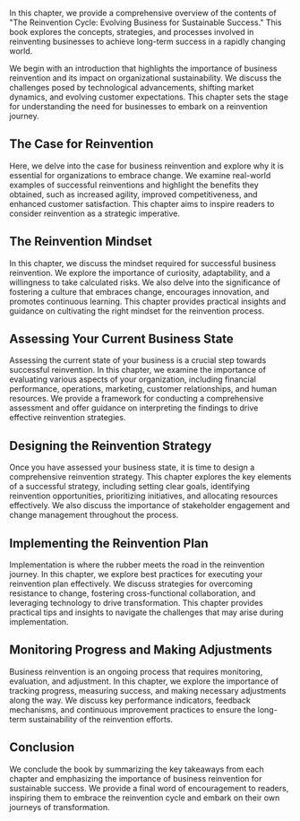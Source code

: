 
In this chapter, we provide a comprehensive overview of the contents of "The Reinvention Cycle: Evolving Business for Sustainable Success." This book explores the concepts, strategies, and processes involved in reinventing businesses to achieve long-term success in a rapidly changing world.

We begin with an introduction that highlights the importance of business reinvention and its impact on organizational sustainability. We discuss the challenges posed by technological advancements, shifting market dynamics, and evolving customer expectations. This chapter sets the stage for understanding the need for businesses to embark on a reinvention journey.

The Case for Reinvention
-----------------------------------

Here, we delve into the case for business reinvention and explore why it is essential for organizations to embrace change. We examine real-world examples of successful reinventions and highlight the benefits they obtained, such as increased agility, improved competitiveness, and enhanced customer satisfaction. This chapter aims to inspire readers to consider reinvention as a strategic imperative.

The Reinvention Mindset
----------------------------------

In this chapter, we discuss the mindset required for successful business reinvention. We explore the importance of curiosity, adaptability, and a willingness to take calculated risks. We also delve into the significance of fostering a culture that embraces change, encourages innovation, and promotes continuous learning. This chapter provides practical insights and guidance on cultivating the right mindset for the reinvention process.

Assessing Your Current Business State
------------------------------------------------

Assessing the current state of your business is a crucial step towards successful reinvention. In this chapter, we examine the importance of evaluating various aspects of your organization, including financial performance, operations, marketing, customer relationships, and human resources. We provide a framework for conducting a comprehensive assessment and offer guidance on interpreting the findings to drive effective reinvention strategies.

Designing the Reinvention Strategy
---------------------------------------------

Once you have assessed your business state, it is time to design a comprehensive reinvention strategy. This chapter explores the key elements of a successful strategy, including setting clear goals, identifying reinvention opportunities, prioritizing initiatives, and allocating resources effectively. We also discuss the importance of stakeholder engagement and change management throughout the process.

Implementing the Reinvention Plan
--------------------------------------------

Implementation is where the rubber meets the road in the reinvention journey. In this chapter, we explore best practices for executing your reinvention plan effectively. We discuss strategies for overcoming resistance to change, fostering cross-functional collaboration, and leveraging technology to drive transformation. This chapter provides practical tips and insights to navigate the challenges that may arise during implementation.

Monitoring Progress and Making Adjustments
-----------------------------------------------------

Business reinvention is an ongoing process that requires monitoring, evaluation, and adjustment. In this chapter, we explore the importance of tracking progress, measuring success, and making necessary adjustments along the way. We discuss key performance indicators, feedback mechanisms, and continuous improvement practices to ensure the long-term sustainability of the reinvention efforts.

Conclusion
----------

We conclude the book by summarizing the key takeaways from each chapter and emphasizing the importance of business reinvention for sustainable success. We provide a final word of encouragement to readers, inspiring them to embrace the reinvention cycle and embark on their own journeys of transformation.

